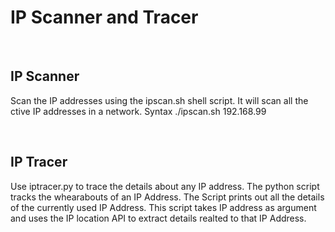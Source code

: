 # IP Scanner and Tracer

<br>

## IP Scanner
Scan the IP addresses using the ipscan.sh shell script. It will scan all the ctive IP addresses in a network.
Syntax ./ipscan.sh 192.168.99

<br>

## IP Tracer
Use iptracer.py to trace the details about any IP address.
The python script tracks the whearabouts of an IP Address. The Script prints out all the details of the currently used IP Address.
This script takes IP address as argument and uses the IP location API to extract details realted to that IP Address.

